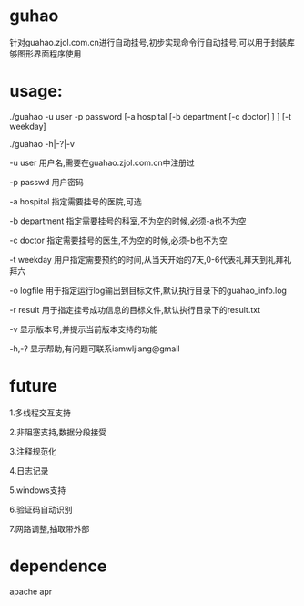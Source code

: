 guhao
===========
针对guahao.zjol.com.cn进行自动挂号,初步实现命令行自动挂号,可以用于封装库够图形界面程序使用

usage:
============
./guahao -u user -p password [-a hospital [-b department [-c doctor] ] ] [-t weekday]

./guahao -h|-?|-v

-u user			用户名,需要在guahao.zjol.com.cn中注册过

-p passwd 		用户密码

-a hospital 		指定需要挂号的医院,可选

-b department   	指定需要挂号的科室,不为空的时候,必须-a也不为空

-c doctor  		指定需要挂号的医生,不为空的时候,必须-b也不为空

-t weekday 		用户指定需要预约的时间,从当天开始的7天,0-6代表礼拜天到礼拜礼拜六

-o logfile		用于指定运行log输出到目标文件,默认执行目录下的guahao_info.log

-r result		用于指定挂号成功信息的目标文件,默认执行目录下的result.txt

-v              	显示版本号,并提示当前版本支持的功能

-h,-?			显示帮助,有问题可联系iamwljiang@gmail


future
================
1.多线程交互支持

2.非阻塞支持,数据分段接受

3.注释规范化

4.日志记录

5.windows支持

6.验证码自动识别

7.网路调整,抽取带外部


dependence
================
apache apr